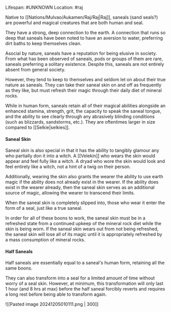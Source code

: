 Lifespan: #UNKNOWN 
Location: #raj 

Native to [[Nations/Mulvao/Aukamen/Raj/Raj|Raj]], saneals (sand seals?) are powerful and magical creatures that are both human and seal. 

They have a strong, deep connection to the earth. A connection that runs so deep that saneals have been noted to have an aversion to water, preferring dirt baths to keep themselves clean. 

Asocial by nature, saneals have a reputation for being elusive in society. From what has been observed of saneals, pods or groups of them are rare, saneals preferring a solitary existence. Despite this, saneals are not entirely absent from general society. 

However, they tend to keep to themselves and seldom let on about their true nature as saneals. They can take their saneal skin on and off as frequently as they like, but must refresh their magic through their daily diet of mineral rocks. 

While in human form, saneals retain all of their magical abilities alongside an enhanced stamina, strength, grit, the capacity to speak the saneal tongue, and the ability to see clearly through any abrasively blinding conditions (such as blizzards, sandstorms, etc.). They are oftentimes larger in size compared to [[Selkie|selkies]].

#### Saneal Skin

Saneal skin is also special in that it has the ability to tangibly glamour any who partially don it into a witch. A [[Velekin]] who wears the skin would appear and feel fully like a witch. A dryad who wore the skin would look and feel entirely like a witch, not a hint of a twig on their person. 

Additionally, wearing the skin also grants the wearer the ability to use earth magic if the ability does not already exist in the wearer. If the ability does exist in the wearer already, then the saneal skin serves as an additional source of magic, allowing the wearer to transcend their limits. 

When the saneal skin is completely slipped into, those who wear it enter the form of a seal, just like a true saneal. 

In order for all of these boons to work, the saneal skin must be in a refreshed state from a continued upkeep of the mineral rock diet while the skin is being worn. If the saneal skin wears out from not being refreshed, the saneal skin will lose all of its magic until it is appropriately refreshed by a mass consumption of mineral rocks. 

#### Half Saneals

Half saneals are essentially equal to a saneal's human form, retaining all the same boons. 

They can also transform into a seal for a limited amount of time without worry of a seal skin. However, at minimum, this transformation will only last 1 hour (and 8 hrs at max) before the half saneal forcibly reverts and requires a long rest before being able to transform again.

![[Pasted image 20241205010111.png | 300]]